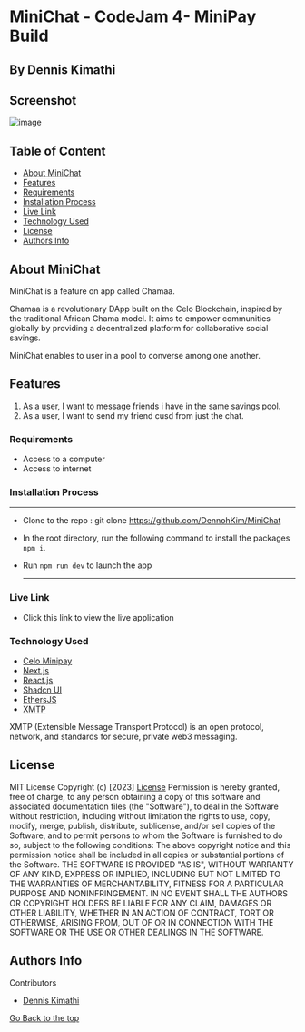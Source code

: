 # MiniChat - CodeJam 4- MiniPay Build

## By Dennis Kimathi

## Screenshot

![image](/public/minichat.png)

## Table of Content

- [About MiniChat](#MiniChat)
- [Features](#features)
- [Requirements](#requirements)
- [Installation Process](#installation-Process)
- [Live Link](#Live-Link)
- [Technology Used](#technology-Used)
- [License](#license)
- [Authors Info](#Authors-Info)

## About MiniChat

MiniChat is a feature on app called Chamaa.

Chamaa is a revolutionary DApp built on the Celo Blockchain, inspired by the traditional African Chama model. It aims to empower communities globally by providing a decentralized platform for collaborative social savings.

MiniChat enables to user in a pool to converse among one another.

## Features

1. As a user, I want to message friends i have in the same savings pool.
2. As a user, I want to send my friend cusd from just the chat.

### Requirements

- Access to a computer
- Access to internet

### Installation Process

---

- Clone to the repo : git clone https://github.com/DennohKim/MiniChat
- In the root directory, run the following command to install the packages ` npm i`.
- Run `npm run dev` to launch the app

  ***

### Live Link

- Click this link to view the live application

### Technology Used

- [Celo Minipay](https://docs.celo.org/developer/build-on-minipay/overview)
- [Next.js](https://nextjs.org/)
- [React.js](https://reactjs.org/)
- [Shadcn UI](https://ui.shadcn.com/)
- [EthersJS](https://docs.ethers.org/v5/)
- [XMTP](https://xmtp.org/docs/introduction)

XMTP (Extensible Message Transport Protocol) is an open protocol, network, and standards for secure, private web3 messaging.



## License

MIT License
Copyright (c) [2023] [License](LICENSE.txt)
Permission is hereby granted, free of charge, to any person obtaining a copy
of this software and associated documentation files (the "Software"), to deal
in the Software without restriction, including without limitation the rights
to use, copy, modify, merge, publish, distribute, sublicense, and/or sell
copies of the Software, and to permit persons to whom the Software is
furnished to do so, subject to the following conditions:
The above copyright notice and this permission notice shall be included in all
copies or substantial portions of the Software.
THE SOFTWARE IS PROVIDED "AS IS", WITHOUT WARRANTY OF ANY KIND, EXPRESS OR
IMPLIED, INCLUDING BUT NOT LIMITED TO THE WARRANTIES OF MERCHANTABILITY,
FITNESS FOR A PARTICULAR PURPOSE AND NONINFRINGEMENT. IN NO EVENT SHALL THE
AUTHORS OR COPYRIGHT HOLDERS BE LIABLE FOR ANY CLAIM, DAMAGES OR OTHER
LIABILITY, WHETHER IN AN ACTION OF CONTRACT, TORT OR OTHERWISE, ARISING FROM,
OUT OF OR IN CONNECTION WITH THE SOFTWARE OR THE USE OR OTHER DEALINGS IN THE
SOFTWARE.

## Authors Info

Contributors

- [Dennis Kimathi](https://github.com/DennohKim)


[Go Back to the top](#MiniChat)
